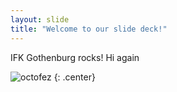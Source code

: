```yaml
---
layout: slide
title: "Welcome to our slide deck!"
---
```


IFK Gothenburg rocks!
Hi again

![octofez](https://octodex.github.com/images/octofez.png)
{: .center}
